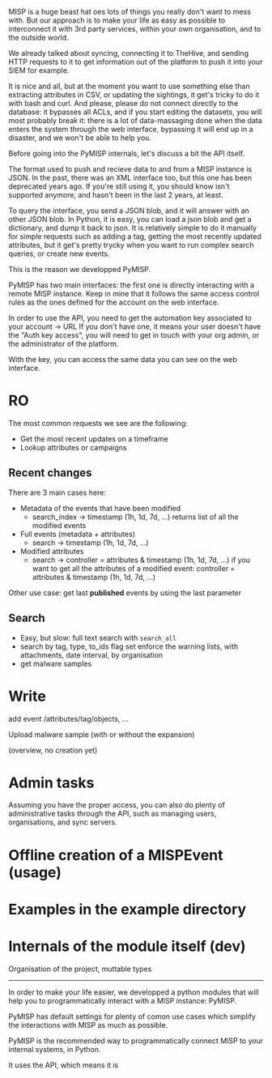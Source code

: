 MISP is a huge beast hat oes lots of things you really don't want to mess with. But our approach is to make your life as easy as possible to interconnect it with 3rd party services, within your own organisation, and to the outside world.

We already talked about syncing, connecting it to TheHive, and sending HTTP requests to it to get information out of the platform to push it into your SIEM for example.

It is nice and all, but at the moment you want to use something else than extracting attributes in CSV, or updating the sightings, it get's tricky to do it with bash and curl. And please, please do not connect directly to the database: it bypasses all ACLs, and if you start editing the datasets, you will most probably break it: there is a lot of data-massaging done when the data enters the system through the web interface, bypassing it will end up in a disaster, and we won't be able to help you.

Before going into the PyMISP internals, let's discuss a bit the API itself.

The format used to push and recieve data to and from a MISP instance is JSON. In the past, there was an XML interface too, but this one has been deprecated years ago. If you're still using it, you should know isn't supported anymore, and hasn't been in the last 2 years, at least.

To query the interface, you send a JSON blob, and it will answer with an other JSON blob. In Python, it is easy, you can load a json blob and get a dictionary, and dump it back to json. It is relatively simple to do it manually for simple requests such as adding a tag, getting the most recently updated attributes, but it get's pretty trycky when you want to run complex search queries, or create new events.


This is the reason we developped PyMISP.

PyMISP has two main interfaces: the first one is directly interacting with a remote MISP instance. Keep in mine that it follows the same access control rules as the ones defined for the account on the web interface.

In order to use the API, you need to get the automation key associated to your account -> URL
If you don't have one, it means your user doesn't have the "Auth key access", you will need to get in touch with your org admin, or the administrator of the platform.

With the key, you can access the same data you can see on the web interface.

# RO

The most common requests we see are the following:
* Get the most recent updates on a timeframe
* Lookup attributes or campaigns

## Recent changes

There are 3 main cases here:
* Metadata of the events that have been modified
    * search_index -> timestamp (1h, 1d, 7d, ...)
        returns list of all the modified events
* Full events (metadata + attributes)
    * search -> timestamp (1h, 1d, 7d, ...)
* Modified attributes
    * search -> controller = attributes & timestamp (1h, 1d, 7d, ...)
     if you want to get all the attributes of a modified event: controller = attributes & timestamp (1h, 1d, 7d, ...)

Other use case: get last **published** events by using the last parameter

## Search

* Easy, but slow: full text search with `search_all`
* search by tag, type, to_ids flag set enforce the warning lists, with attachments, date interval, by organisation
* get malware samples


# Write

add event /attributes/tag/objects, ...

Upload malware sample (with or without the expansion)

(overview, no creation yet)

# Admin tasks

Assuming you have the proper access, you can also do plenty of administrative tasks through the API, such as managing users, organisations, and sync servers.


# Offline creation of a MISPEvent (usage)


# Examples in the example directory


# Internals of the module itself (dev)


Organisation of the project, muttable types




--------------------------------------------



In order to make your life easier, we developped a python modules that will help you to programmatically interact with a MISP instance: PyMISP.


PyMISP has default settings for plenty of comon use cases which simplify the interactions with MISP as much as possible.


PyMISP is the recommended way to programmatically connect MISP to your internal systems, in Python.

It uses the API, which means it is

